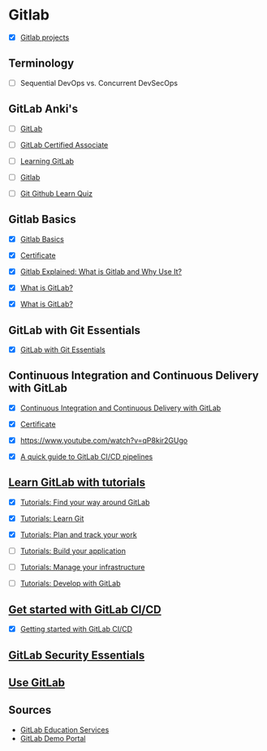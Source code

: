 # Gitlab


- [x] [Gitlab projects](https://github.com/agcdtmr/automation/tree/main/gitlab)


## Terminology

- [ ] Sequential DevOps vs. Concurrent DevSecOps


## GitLab Anki's

- [ ] [GitLab](https://quizlet.com/ca/793732777/gitlab-flash-cards/?setIdOrUsername=793732777)
- [ ] [GitLab Certified Associate](https://quizlet.com/590781994/gitlab-certified-associate-flash-cards/)
- [ ] [Learning GitLab](https://quizlet.com/722161830/learning-gitlab-flash-cards/)
- [ ] [Gitlab](https://quizlet.com/354874141/gitlab-flash-cards/)
- [ ] [Git Github Learn Quiz](https://quizlet.com/86156199/git-github-learn-quiz-flash-cards/)


## Gitlab Basics

- [x] [Gitlab Basics](https://www.linkedin.com/learning/learning-gitlab-14539757?trk=learning-topics_trending-courses_related-content-card&upsellOrderOrigin=default_guest_learning)
- [x] [Certificate](https://github.com/agcdtmr/automation/blob/main/CertificateOfCompletion_Learning%20GitLab.pdf)
- [x] [Gitlab Explained: What is Gitlab and Why Use It?](https://www.youtube.com/watch?v=bnF7f1zGpo4)
- [x] [What is GitLab?](https://www.youtube.com/watch?v=MqL6BMOySIQ)
- [x] [What is GitLab?](https://www.youtube.com/watch?v=0pOvg8QkKiw)


## GitLab with Git Essentials

- [x] [GitLab with Git Essentials](https://levelup.gitlab.com/courses/gitlab-with-git-essentials-s2)

## Continuous Integration and Continuous Delivery with GitLab

- [x] [Continuous Integration and Continuous Delivery with GitLab](https://www.linkedin.com/learning/continuous-integration-and-continuous-delivery-with-gitlab/learn-continuous-integration-and-delivery-with-gitlab)
- [x] [Certificate](https://github.com/agcdtmr/automation/blob/main/CertificateOfCompletion_Continuous%20Integration%20and%20Continuous%20Delivery%20with%20GitLab.pdf)
- [x] https://www.youtube.com/watch?v=qP8kir2GUgo
- [x] [A quick guide to GitLab CI/CD pipelines](https://about.gitlab.com/blog/2019/07/12/guide-to-ci-cd-pipelines/#:~:text=A%20GitLab%20pipeline%20executes%20several,same%20in%20a%20development%20environment.)


## [Learn GitLab with tutorials](https://docs.gitlab.com/ee/tutorials/)

- [x] [Tutorials: Find your way around GitLab](https://docs.gitlab.com/ee/tutorials/gitlab_navigation.html)
- [x] [Tutorials: Learn Git](https://docs.gitlab.com/ee/tutorials/learn_git.html)
- [x] [Tutorials: Plan and track your work](https://docs.gitlab.com/ee/tutorials/plan_and_track.html)
- [ ] [Tutorials: Build your application](https://docs.gitlab.com/ee/tutorials/build_application.html)
- [ ] [Tutorials: Manage your infrastructure](https://docs.gitlab.com/ee/tutorials/infrastructure.html)
- [ ] [Tutorials: Develop with GitLab](https://docs.gitlab.com/ee/tutorials/develop.html)


## [Get started with GitLab CI/CD](https://docs.gitlab.com/ee/ci/)

- [x] [Getting started with GitLab CI/CD](https://www.youtube.com/watch?v=sIegJaLy2ug)


## [GitLab Security Essentials](https://levelup.gitlab.com/learn/course/gitlab-security-essentials-s2)


## [Use GitLab](https://docs.gitlab.com/ee/user/)


## Sources

- [GitLab Education Services](https://about.gitlab.com/services/education/)
- [GitLab Demo Portal](https://gitlabdemo.com/invite/30226e03-66f5-408c-b266-1870854238ac?token=7a20a101&type=normal)
